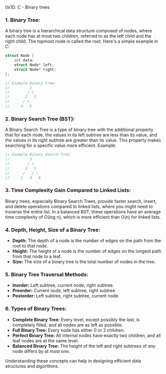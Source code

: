 0x1D. C - Binary trees

### 1. Binary Tree:

A binary tree is a hierarchical data structure composed of nodes, where each node has at most two children, referred to as the left child and the right child. The topmost node is called the root. Here's a simple example in C:

```c
struct Node {
    int data;
    struct Node* left;
    struct Node* right;
};

// Example binary tree:
//         1
//        / \
//       2   3
//      / \
//     4   5
```

### 2. Binary Search Tree (BST):

A Binary Search Tree is a type of binary tree with the additional property that for each node, the values in its left subtree are less than its value, and the values in its right subtree are greater than its value. This property makes searching for a specific value more efficient. Example:

```c
// Example Binary Search Tree:
//         3
//        / \
//       2   5
//      /   / \
//     1   4   6
```

### 3. Time Complexity Gain Compared to Linked Lists:

Binary trees, especially Binary Search Trees, provide faster search, insert, and delete operations compared to linked lists, where you might need to traverse the entire list. In a balanced BST, these operations have an average time complexity of O(log n), which is more efficient than O(n) for linked lists.

### 4. Depth, Height, Size of a Binary Tree:

- **Depth:** The depth of a node is the number of edges on the path from the root to that node.
- **Height:** The height of a node is the number of edges on the longest path from that node to a leaf.
- **Size:** The size of a binary tree is the total number of nodes in the tree.

### 5. Binary Tree Traversal Methods:

- **Inorder:** Left subtree, current node, right subtree.
- **Preorder:** Current node, left subtree, right subtree.
- **Postorder:** Left subtree, right subtree, current node.

### 6. Types of Binary Trees:

- **Complete Binary Tree:** Every level, except possibly the last, is completely filled, and all nodes are as left as possible.
- **Full Binary Tree:** Every node has either 0 or 2 children.
- **Perfect Binary Tree:** All internal nodes have exactly two children, and all leaf nodes are at the same level.
- **Balanced Binary Tree:** The height of the left and right subtrees of any node differs by at most one.

Understanding these concepts can help in designing efficient data structures and algorithms.
